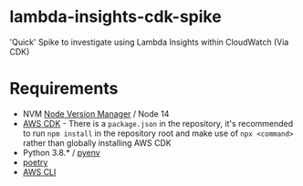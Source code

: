 # lambda-insights-cdk-spike

'Quick' Spike to investigate using Lambda Insights within CloudWatch (Via CDK)

# Requirements

* NVM [Node Version Manager](https://github.com/nvm-sh/nvm) / Node 14
* [AWS CDK](https://docs.aws.amazon.com/cdk/latest/guide/getting_started.html) - There is a `package.json` in the repository, it's recommended to run `npm install` in the repository root and make use of `npx <command>` rather than globally installing AWS CDK
* Python 3.8.* / [pyenv](https://github.com/pyenv/pyenv)
* [poetry](https://github.com/python-poetry/poetry)
* [AWS CLI](https://docs.aws.amazon.com/cli/latest/userguide/cli-chap-welcome.html)
